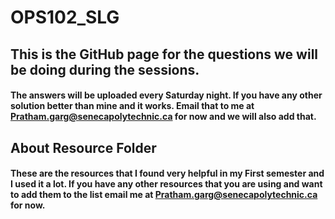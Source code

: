 # OPS102_SLG

## This is the GitHub page for the questions we will be doing during the sessions.
#### The answers will be uploaded every Saturday night. If you have any other solution better than mine and it works. Email that to me at Pratham.garg@senecapolytechnic.ca for now and we will also add that.
## About Resource Folder
#### These are the resources that I found very helpful in my First semester and I used it a lot. If you have any other resources that you are using and want to add them to the list email me at Pratham.garg@senecapolytechnic.ca for now.
